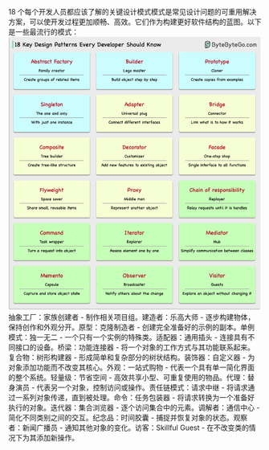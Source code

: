 18 个每个开发人员都应该了解的关键设计模式模式是常见设计问题的可重用解决方案，可以使开发过程更加顺畅、高效。它们作为构建更好软件结构的蓝图。以下是一些最流行的模式：![](../images/18-oo-patterns.png)抽象工厂：家族创建者 - 制作相关项目组。建造者：乐高大师 - 逐步构建物体，保持创作和外观分开。原型：克隆制造者 - 创建完全准备好的示例的副本。单例模式：独一无二 - 一个只有一个实例的特殊类。适配器：通用插头 - 连接具有不同接口的设备。桥梁：功能连接器 - 将一个对象的工作方式与其功能联系起来。复合物：树形构建器 - 形成简单和复杂部分的树状结构。装饰器：自定义器 - 为对象添加功能而不改变其核心。外观：一站式购物 - 代表一个具有单一简化界面的整个系统。轻量级：节省空间 - 高效共享小型、可重复使用的物品。代理：替身演员 - 代表另一个对象，控制访问或操作。责任链模式：请求中继 - 将请求通过一系列对象传递，直到被处理。命令：任务包装器 - 将请求转换为一个准备好执行的对象。迭代器：集合浏览器 - 逐个访问集合中的元素。调解者：通信中心 - 简化不同类别之间的交互。纪念品：时间胶囊 - 捕捉并恢复对象的状态。观察者：新闻广播员 - 通知其他对象的变化。访客：Skillful Guest - 在不改变类的情况下为其添加新操作。